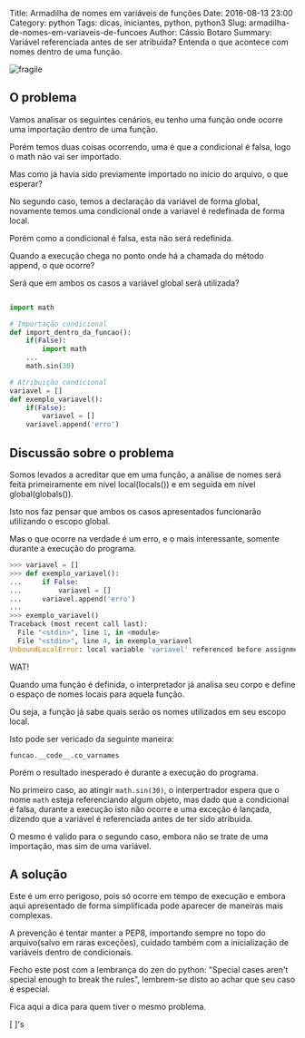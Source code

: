 Title: Armadilha de nomes em variáveis de funções
Date: 2016-08-13 23:00
Category: python
Tags: dicas, iniciantes, python, python3
Slug: armadilha-de-nomes-em-variaveis-de-funcoes
Author: Cássio Botaro
Summary: Variável referenciada antes de ser atribuida? Entenda o que acontece com nomes dentro de uma função.

![fragile]({filename}/images/fragile.jpg "Importação Frágil")

## O problema
Vamos analisar os seguintes cenários, eu tenho uma função onde ocorre uma importação dentro de uma função.

Porém temos duas coisas ocorrendo, uma é que a condicional é falsa, logo o math não vai ser importado.

Mas como já havia sido previamente importado no início do arquivo, o que esperar?

No segundo caso, temos a declaração da variável de forma global, novamente temos uma condicional onde a variavel é redefinada de forma local.

Porém como a condicional é falsa, esta não será redefinida.

Quando a execução chega no ponto onde há a chamada do método append, o que ocorre?

Será que em ambos os casos a variável global será utilizada?

```python

import math

# Importação condicional
def import_dentro_da_funcao():
    if(False):
        import math
    ...
    math.sin(30)

# Atribuição condicional
variavel = []
def exemplo_variavel():
    if(False):
        variavel = []
    variavel.append('erro')
```

## Discussão sobre o problema

Somos levados a acreditar que em uma função, a análise de nomes será feita primeiramente em nível local(locals()) e em seguida em nível global(globals()).

Isto nos faz pensar que ambos os casos apresentados funcionarão utilizando o escopo global.

Mas o que ocorre na verdade é um erro, e o mais interessante, somente durante a execução do programa.

```python
>>> variavel = []
>>> def exemplo_variavel():
...     if False:
...         variavel = []
...     variavel.append('erro')
...
>>> exemplo_variavel()
Traceback (most recent call last):
  File "<stdin>", line 1, in <module>
  File "<stdin>", line 4, in exemplo_variavel
UnboundLocalError: local variable 'variavel' referenced before assignment
```
WAT!

Quando uma função é definida, o interpretador já analisa seu corpo e define o espaço de nomes locais para aquela função.

Ou seja, a função já sabe quais serão os nomes utilizados em seu escopo local.

Isto pode ser vericado da seguinte maneira:

`funcao.__code__.co_varnames`

Porém o resultado inesperado é durante a execução do programa.

No primeiro caso, ao atingir `math.sin(30)`, o interpertrador espera que o nome `math` esteja referenciando algum objeto, mas dado que a condicional é falsa, durante a execução isto não ocorre e uma exceção é lançada, dizendo que a variável é referenciada antes de ter sido atribuida.

O mesmo é valido para o segundo caso, embora não se trate de uma importação, mas sim de uma variável.

## A solução

Este é um erro perigoso, pois só ocorre em tempo de execução e embora aqui apresentado de forma simplificada pode aparecer de maneiras mais complexas.

A prevenção é tentar manter a PEP8, importando sempre no topo do arquivo(salvo em raras exceções), cuidado também com a inicialização de variáveis dentro de condicionais.

Fecho este post com a lembrança do zen do python: "Special cases aren't special enough to break the rules", lembrem-se disto ao achar que seu caso é especial.

Fica aqui a dica para quem tiver o mesmo problema.

[ ]'s
